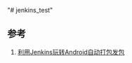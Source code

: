"# jenkins_test" 

## 参考

1. [利用Jenkins玩转Android自动打包发包](https://blog.csdn.net/mabeijianxi/article/details/52680283)